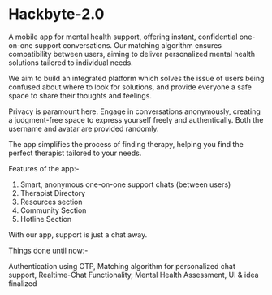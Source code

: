 # Hackbyte-2.0

A mobile app for mental health support, offering instant, confidential one-on-one support conversations. Our matching algorithm ensures compatibility between users, aiming to deliver personalized mental health solutions tailored to individual needs.

We aim to build an integrated platform which solves the issue of users being confused about where to look for solutions, and provide everyone a safe space to share their thoughts and feelings.

Privacy is paramount here. Engage in conversations anonymously, creating a judgment-free space to express yourself freely and authentically. Both the username and avatar are provided randomly.

The app simplifies the process of finding therapy, helping you find the perfect therapist tailored to your needs.

Features of the app:-
1) Smart, anonymous one-on-one support chats (between users)
2) Therapist Directory
3) Resources section
4) Community Section
5) Hotline Section

With our app, support is just a chat away.

Things done until now:-

Authentication using OTP,
Matching algorithm for personalized chat support,
Realtime-Chat Functionality,
Mental Health Assessment,
UI & idea finalized
